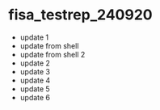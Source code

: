 # fisa_testrep_240920
- update 1
- update from shell
- update from shell 2
- update 2
- update 3
- update 4
- update 5
- update 6
